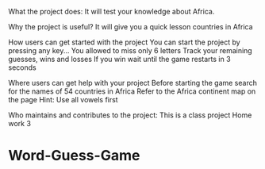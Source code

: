 What the project does:
It will test your knowledge about Africa. 

Why the project is useful?
It will give you a quick lesson countries in Africa

How users can get started with the project
You can start the project by pressing any key... 
You allowed to miss only 6 letters 
Track your remaining guesses, wins and losses 
If you win wait until the game restarts in 3 seconds 

Where users can get help with your project
Before starting the game search for the names of 54 countries in Africa 
Refer to the Africa continent map on the page 
Hint: Use all vowels first

Who maintains and contributes to the project:
This is a class project Home work 3
# Word-Guess-Game

